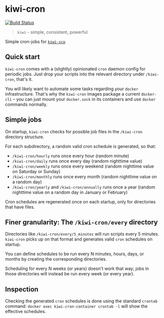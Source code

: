 # kiwi-cron

[![Build Status](https://github.drone.yavook.de/api/badges/ldericher/kiwi-cron/status.svg)](https://github.drone.yavook.de/ldericher/kiwi-cron)

> `kiwi` - simple, consistent, powerful

Simple cron-jobs  for [`kiwi-scp`](https://github.com/ldericher/kiwi-scp)

## Quick start

`kiwi-cron` comes with a (slightly) opinionated `cron` daemon config for periodic jobs. 
Just drop your scripts into the relevant directory under `/kiwi-cron`, that's it.

You will likely want to automate some tasks regarding your `docker` infrastructure. 
That's why the `kiwi-cron` images package a current `docker-cli` – you can just mount your `docker.sock` in its containers and use `docker` commands normally.

## Simple jobs

On startup, `kiwi-cron` checks for possible job files in the `/kiwi-cron` directory structure.

For each subdirectory, a random valid cron schedule is generated, so that:

- `/kiwi-cron/hourly` runs once every hour (random minute)
- `/kiwi-cron/daily` runs once every day (random nighttime value)
- `/kiwi-cron/weekly` runs once every weekend (random nighttime value on Saturday or Sunday)
- `/kiwi-cron/monthly` runs once every month (random nighttime value on a random day)
- `/kiwi-cron/yearly` and `/kiwi-cron/annually` runs once a year (random nighttime value on a random day in January or February)

Cron schedules are regenerated once on each startup, only for directories that have files.

## Finer granularity: The `/kiwi-cron/every` directory

Directories like `/kiwi-cron/every/5_minutes` will run scripts every 5 minutes. 
`kiwi-cron` picks up on that format and generates valid `cron` schedules on startup.

You can define schedules to be run every N minutes, hours, days, or months by creating the corresponding directories. 

Scheduling for every N weeks (or years) doesn't work that way; jobs in those directories will instead be run every week (or every year).

## Inspection

Checking the generated `cron` schedules is done using the standard `crontab` command:
`docker exec kiwi-cron-container crontab -l` will show the effective schedules.
